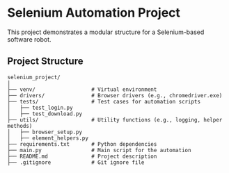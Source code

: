# Selenium Automation Project

This project demonstrates a modular structure for a Selenium-based software robot.

## Project Structure

```plaintext
selenium_project/
│
├── venv/                  # Virtual environment
├── drivers/               # Browser drivers (e.g., chromedriver.exe)
├── tests/                 # Test cases for automation scripts
│   ├── test_login.py
│   ├── test_download.py
├── utils/                 # Utility functions (e.g., logging, helper methods)
│   ├── browser_setup.py
│   ├── element_helpers.py
├── requirements.txt       # Python dependencies
├── main.py                # Main script for the automation
├── README.md              # Project description
├── .gitignore             # Git ignore file
